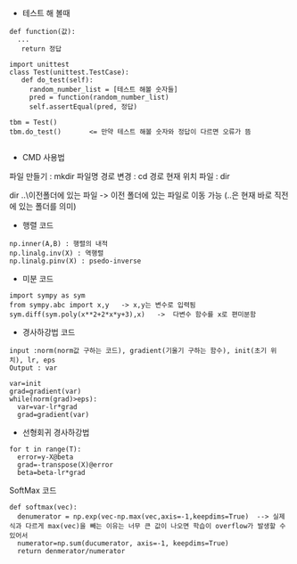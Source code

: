 * 테스트 해 볼때

<pre><code>def function(값):
  ...
   return 정답 

import unittest
class Test(unittest.TestCase):
   def do_test(self):
     random_number_list = [테스트 해볼 숫자들]
     pred = function(random_number_list)
     self.assertEqual(pred, 정답)
        
tbm = Test()
tbm.do_test()       <= 만약 테스트 해볼 숫자와 정답이 다르면 오류가 뜸

</code></pre>

* CMD 사용법

파일 만들기 : mkdir 파일명
경로 변경   : cd 경로
현재 위치 파일 : dir

dir ..\이전폴더에 있는 파일 -> 이전 폴더에 있는 파일로 이동 가능
(..은 현재 바로 직전에 있는 폴더를 의미)




* 행렬 코드
<pre><code>np.inner(A,B) : 행렬의 내적
np.linalg.inv(X) : 역행렬
np.linalg.pinv(X) : psedo-inverse
</code></pre>

* 미분 코드
<pre><code>import sympy as sym
from sympy.abc import x,y   -> x,y는 변수로 입력됨
sym.diff(sym.poly(x**2+2*x*y+3),x)   ->  다변수 함수를 x로 편미분함
</code></pre>

* 경사하강법 코드
<pre><code>input :norm(norm값 구하는 코드), gradient(기울기 구하는 함수), init(초기 위치), lr, eps 
Output : var

var=init
grad=gradient(var)
while(norm(grad)>eps):
  var=var-lr*grad
  grad=gradient(var)
</code></pre>  

* 선형회귀 경사하강법 
<pre><code>for t in range(T):
  error=y-X@beta
  grad=-transpose(X)@error
  beta=beta-lr*grad
</code></pre>

SoftMax 코드
<pre><code>def softmax(vec):
  denumerator = np.exp(vec-np.max(vec,axis=-1,keepdims=True)  --> 실제 식과 다르게 max(vec)을 빼는 이유는 너무 큰 값이 나오면 학습이 overflow가 발생할 수 있어서
  numerator=np.sum(ducumerator, axis=-1, keepdims=True)
  return denmerator/numerator
</code></pre>
